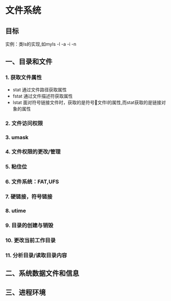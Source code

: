 # 文件系统
## 目标
实例：类ls的实现,如myls -l -a -i -n   
## 一、目录和文件
### 1. 获取文件属性
- stat 通过文件路径获取属性
- fstat 通过文件描述符获取属性
- lstat 面对符号链接文件时，获取的是符号🔗文件l的属性,而stat获取的是链接对象的属性
### 2. 文件访问权限
### 3. umask
### 4. 文件权限的更改/管理
### 5. 粘住位
### 6. 文件系统：FAT,UFS
### 7. 硬链接，符号链接
### 8. utime
### 9. 目录的创建与销毁
### 10. 更改当前工作目录
### 11. 分析目录/读取目录内容
## 二、系统数据文件和信息
## 三、进程环境